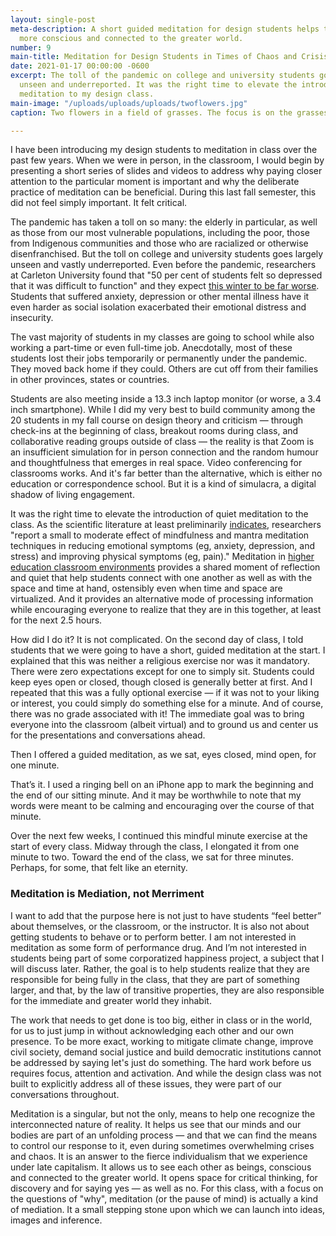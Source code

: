 ```yaml
---
layout: single-post
meta-description: A short guided meditation for design students helps them become
  more conscious and connected to the greater world.
number: 9
main-title: Meditation for Design Students in Times of Chaos and Crisis
date: 2021-01-17 00:00:00 -0600
excerpt: The toll of the pandemic on college and university students goes largely
  unseen and underreported. It was the right time to elevate the introduction of quiet
  meditation to my design class.
main-image: "/uploads/uploads/uploads/twoflowers.jpg"
caption: Two flowers in a field of grasses. The focus is on the grasses.

---
```

I have been introducing my design students to meditation in class over the past few years. When we were in person, in the classroom, I would begin by presenting a short series of slides and videos to address why paying closer attention to the particular moment is important and why the deliberate practice of meditation can be beneficial. During this last fall semester, this did not feel simply important. It felt critical.

The pandemic has taken a toll on so many: the elderly in particular, as well as those from our most vulnerable populations, including the poor, those from Indigenous communities and those who are racialized or otherwise disenfranchised. But the toll on college and university students goes largely unseen and vastly underreported. Even before the pandemic, researchers at Carleton University found that "50 per cent of students felt so depressed that it was difficult to function" and they expect [this winter to be far worse](https://theconversation.com/for-university-students-covid-19-stress-creates-perfect-conditions-for-mental-health-crises-149127 "For university students, COVID-19 stress creates perfect conditions for mental health crises"). Students that suffered anxiety, depression or other mental illness have it even harder as social isolation exacerbated their emotional distress and insecurity. 

The vast majority of students in my classes are going to school while also working a part-time or even full-time job. Anecdotally, most of these students lost their jobs temporarily or permanently under the pandemic. They moved back home if they could. Others are cut off from their families in other provinces, states or countries.

Students are also meeting inside a 13.3 inch laptop monitor (or worse, a 3.4 inch smartphone). While I did my very best to build community among the 20 students in my fall course on design theory and criticism — through check-ins at the beginning of class, breakout rooms during class, and collaborative reading groups outside of class — the reality is that Zoom is an insufficient simulation for in person connection and the random humour and thoughtfulness that emerges in real space. Video conferencing for classrooms works. And it's far better than the alternative, which is either no education or correspondence school. But it is a kind of simulacra, a digital shadow of living engagement.

It was the right time to elevate the introduction of quiet meditation to the class. As the scientific literature at least preliminarily [indicates](https://jamanetwork.com/journals/jamainternalmedicine/fullarticle/1809754 "Meditation Programs for Psychological Stress and Well-being A Systematic Review and Meta-analysis"), researchers "report a small to moderate effect of mindfulness and mantra meditation techniques in reducing emotional symptoms (eg, anxiety, depression, and stress) and improving physical symptoms (eg, pain)." Meditation in [higher education classroom environments](https://www.researchgate.net/publication/282939188_Mindfulness_in_Higher_Education_Awareness_and_Attention_in_University_Students_Increase_During_and_After_Participation_in_a_Mindfulness_Curriculum_Course "Mindfulness in Higher Education: Awareness and Attention in University Students Increase During and After Participation in a Mindfulness Curriculum Course") provides a shared moment of reflection and quiet that help students connect with one another as well as with the space and time at hand, ostensibly even when time and space are virtualized. And it provides an alternative mode of processing information while encouraging everyone to realize that they are in this together, at least for the next 2.5 hours.

How did I do it? It is not complicated. On the second day of class, I told students that we were going to have a short, guided meditation at the start. I explained that this was neither a religious exercise nor was it mandatory. There were zero expectations except for one to simply sit. Students could keep  eyes open or closed, though closed is generally better at first. And I repeated that this was a fully optional exercise — if it was not to your liking or interest, you could simply do something else for a minute. And of course, there was no grade associated with it! The immediate goal was to bring everyone into the classroom (albeit virtual) and to ground us and center us for the presentations and conversations ahead.

Then I offered a guided meditation, as we sat, eyes closed, mind open, for one minute.

That’s it. I used a ringing bell on an iPhone app to mark the beginning and the end of our sitting minute. And it may be worthwhile to note that my words were meant to be calming and encouraging over the course of that minute.

Over the next few weeks, I continued this mindful minute exercise at the start of every class. Midway through the class, I elongated it from one minute to two. Toward the end of the class, we sat for three minutes. Perhaps, for some, that felt like an eternity.

### Meditation is Mediation, not Merriment

I want to add that the purpose here is not just to have students “feel better” about themselves, or the classroom, or the instructor. It is also not about getting students to behave or to perform better. I am not interested in meditation as some form of performance drug. And I’m not interested in students being part of some corporatized happiness project, a subject that I will discuss later. Rather, the goal is to help students  realize that they are responsible for being fully in the class, that they are part of something larger, and that, by the law of transitive properties, they are also responsible for the immediate and greater world they inhabit.

The work that needs to get done is too big, either in class or in the world, for us to just jump in without acknowledging each other and our own presence. To be more exact, working to mitigate climate change, improve civil society, demand social justice and build democratic institutions cannot be addressed by saying let's just do something. The hard work before us requires focus, attention and activation. And while the design class was not built to explicitly address all of these issues, they were part of our conversations throughout.

Meditation is a singular, but not the only, means to help one recognize the interconnected nature of reality. It helps us see that our minds and our bodies are part of an unfolding process — and that we can find the means to control our response to it, even during sometimes overwhelming crises and chaos. It is an answer to the fierce individualism that we experience under late capitalism. It allows us to see each other as beings, conscious and connected to the greater world. It opens space for critical thinking, for discovery and for saying yes — as well as no. For this class, with a focus on the questions of "why", meditation (or the pause of mind) is actually a kind of mediation. It a small stepping stone upon which we can launch into ideas, images and inference.